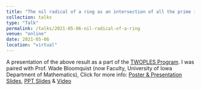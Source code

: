 ```yaml
---
title: "The nil radical of a ring as an intersection of all the prime ideals of the ring"
collection: talks
type: "Talk"
permalink: /talks/2021-05-06-nil-radical-of-a-ring
venue: "online"
date: 2021-05-06
location: "virtual"
---
```


A presentation of the above result as a part of the [TWOPLES Program](https://sites.google.com/view/twoples/home). I was paired with Prof. Wade Bloomquist (now Faculty, University of Iowa Department of Mathematics), Click for more info: [Poster & Presentation Slides](https://drive.google.com/file/d/1lZvbXWdcYZdcPS-5w30wNWrvGmGAwnDa/view?usp=sharing), [PPT Slides](https://drive.google.com/file/d/1d8_SkxE01YgU7IjX2LD52pnPG2pdIHvg/view?usp=sharing) & [Video](https://drive.google.com/file/d/1kWiX6CmnFot8RGJg1WXsgcPLBIexlUMt/view?usp=sharing)
